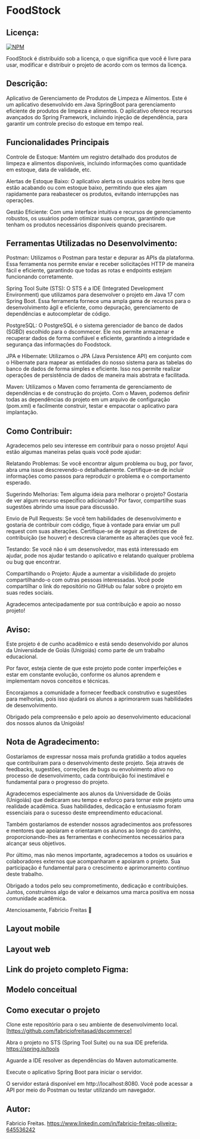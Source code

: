 # FoodStock

## Licença:
[![NPM](https://img.shields.io/npm/l/react)]([https://github.com/neliocursos/exemplo-readme/blob/main/LICENSE](https://github.com/fabriciofreitasad/dscommerce/blob/26047f98a6c459305fae92262289f2de1cf772f9/LICENSE)) 

FoodStock é distribuído sob a licença, o que significa que você é livre para usar, modificar e distribuir o projeto de acordo com os termos da licença.

## Descrição:
Aplicativo de Gerenciamento de Produtos de Limpeza e Alimentos.
Este é um aplicativo desenvolvido em Java SpringBoot para gerenciamento eficiente de produtos de limpeza e alimentos. O aplicativo oferece recursos avançados do Spring Framework, incluindo injeção de dependência, para garantir um controle preciso do estoque em tempo real.

## Funcionalidades Principais
Controle de Estoque: Mantém um registro detalhado dos produtos de limpeza e alimentos disponíveis, incluindo informações como quantidade em estoque, data de validade, etc.

Alertas de Estoque Baixo: O aplicativo alerta os usuários sobre itens que estão acabando ou com estoque baixo, permitindo que eles ajam rapidamente para reabastecer os produtos, evitando interrupções nas operações.

Gestão Eficiente: Com uma interface intuitiva e recursos de gerenciamento robustos, os usuários podem otimizar suas compras, garantindo que tenham os produtos necessários disponíveis quando precisarem.

## Ferramentas Utilizadas no Desenvolvimento:
Postman: Utilizamos o Postman para testar e depurar as APIs da plataforma. Essa ferramenta nos permite enviar e receber solicitações HTTP de maneira fácil e eficiente, garantindo que todas as rotas e endpoints estejam funcionando corretamente.

Spring Tool Suite (STS): O STS é a IDE (Integrated Development Environment) que utilizamos para desenvolver o projeto em Java 17 com Spring Boot. Essa ferramenta fornece uma ampla gama de recursos para o desenvolvimento ágil e eficiente, como depuração, gerenciamento de dependências e autocompletar de código.

PostgreSQL: O PostgreSQL é o sistema gerenciador de banco de dados (SGBD) escolhido para o dscommecer. Ele nos permite armazenar e recuperar dados de forma confiável e eficiente, garantindo a integridade e segurança das informações do Foodstock.

JPA e Hibernate: Utilizamos o JPA (Java Persistence API) em conjunto com o Hibernate para mapear as entidades do nosso sistema para as tabelas do banco de dados de forma simples e eficiente. Isso nos permite realizar operações de persistência de dados de maneira mais abstrata e facilitada.

Maven: Utilizamos o Maven como ferramenta de gerenciamento de dependências e de construção do projeto. Com o Maven, podemos definir todas as dependências do projeto em um arquivo de configuração (pom.xml) e facilmente construir, testar e empacotar o aplicativo para implantação.

## Como Contribuir:
Agradecemos pelo seu interesse em contribuir para o nosso projeto! Aqui estão algumas maneiras pelas quais você pode ajudar:

Relatando Problemas: Se você encontrar algum problema ou bug, por favor, abra uma issue descrevendo-o detalhadamente. Certifique-se de incluir informações como passos para reproduzir o problema e o comportamento esperado.

Sugerindo Melhorias: Tem alguma ideia para melhorar o projeto? Gostaria de ver algum recurso específico adicionado? Por favor, compartilhe suas sugestões abrindo uma issue para discussão.

Envio de Pull Requests: Se você tem habilidades de desenvolvimento e gostaria de contribuir com código, fique à vontade para enviar um pull request com suas alterações. Certifique-se de seguir as diretrizes de contribuição (se houver) e descreva claramente as alterações que você fez.

Testando: Se você não é um desenvolvedor, mas está interessado em ajudar, pode nos ajudar testando o aplicativo e relatando qualquer problema ou bug que encontrar.

Compartilhando o Projeto: Ajude a aumentar a visibilidade do projeto compartilhando-o com outras pessoas interessadas. Você pode compartilhar o link do repositório no GitHub ou falar sobre o projeto em suas redes sociais.

Agradecemos antecipadamente por sua contribuição e apoio ao nosso projeto!

## Aviso:
Este projeto é de cunho acadêmico e está sendo desenvolvido por alunos da Universidade de Goiás (Unigoiás) como parte de um trabalho educacional.

Por favor, esteja ciente de que este projeto pode conter imperfeições e estar em constante evolução, conforme os alunos aprendem e implementam novos conceitos e técnicas.

Encorajamos a comunidade a fornecer feedback construtivo e sugestões para melhorias, pois isso ajudará os alunos a aprimorarem suas habilidades de desenvolvimento.

Obrigado pela compreensão e pelo apoio ao desenvolvimento educacional dos nossos alunos da Unigoiás!

## Nota de Agradecimento:
Gostaríamos de expressar nossa mais profunda gratidão a todos aqueles que contribuíram para o desenvolvimento deste projeto. Seja através de feedbacks, sugestões, correções de bugs ou envolvimento ativo no processo de desenvolvimento, cada contribuição foi inestimável e fundamental para o progresso do projeto.

Agradecemos especialmente aos alunos da Universidade de Goiás (Unigoiás) que dedicaram seu tempo e esforço para tornar este projeto uma realidade acadêmica. Suas habilidades, dedicação e entusiasmo foram essenciais para o sucesso deste empreendimento educacional.

Também gostaríamos de estender nossos agradecimentos aos professores e mentores que apoiaram e orientaram os alunos ao longo do caminho, proporcionando-lhes as ferramentas e conhecimentos necessários para alcançar seus objetivos.

Por último, mas não menos importante, agradecemos a todos os usuários e colaboradores externos que acompanharam e apoiaram o projeto. Sua participação é fundamental para o crescimento e aprimoramento contínuo deste trabalho.

Obrigado a todos pelo seu comprometimento, dedicação e contribuições. Juntos, construímos algo de valor e deixamos uma marca positiva em nossa comunidade acadêmica.

Atenciosamente,
Fabricio Freitas 🚀

## Layout mobile 



## Layout web



## Link do projeto completo Figma:


## Modelo conceitual


## Como executar o projeto
Clone este repositório para o seu ambiente de desenvolvimento local.
[https://github.com/fabriciofreitasad/dscommerce]

Abra o projeto no STS (Spring Tool Suite) ou na sua IDE preferida. https://spring.io/tools

Aguarde a IDE resolver as dependências do Maven automaticamente.

Execute o aplicativo Spring Boot para iniciar o servidor.

O servidor estará disponível em http://localhost:8080. Você pode acessar a API por meio do Postman ou testar utilizando um navegador.

## Autor:
Fabricio Freitas.
https://www.linkedin.com/in/fabricio-freitas-oliveira-645536242

